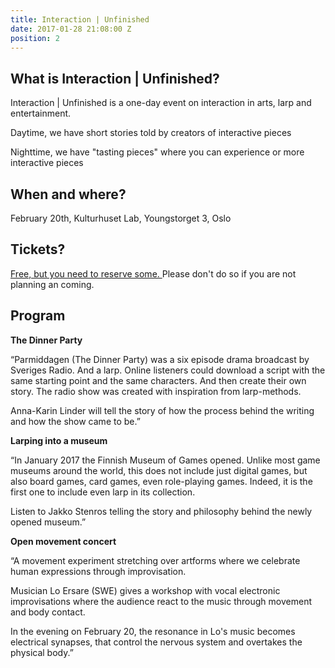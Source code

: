 ```yaml
---
title: Interaction | Unfinished
date: 2017-01-28 21:08:00 Z
position: 2
---
```


## What is Interaction | Unfinished?

Interaction | Unfinished is a one-day event on interaction in arts, larp and entertainment.

Daytime, we have short stories told by creators of interactive pieces

Nighttime, we have "tasting pieces" where you can experience or more interactive pieces

## When and where?

February 20th, Kulturhuset Lab, Youngstorget 3, Oslo

## Tickets?

[Free, but you need to reserve some. ](https://billetto.no/en/events/interaction-unfinished/)Please don't do so if you are not planning an coming. 

## Program

**The Dinner Party**

“Parmiddagen (The Dinner Party) was a six episode drama broadcast by Sveriges Radio. And a larp. Online listeners could download a script with the same starting point and the same characters. And then create their own story. The radio show was created with inspiration from larp-methods. 

Anna-Karin Linder will tell the story of how the process behind the writing and how the show came to be.”


**Larping into a museum**

“In January 2017 the Finnish Museum of Games opened. Unlike most game museums around the world, this does not include just digital games, but also board games, card games, even role-playing games. Indeed, it is the first one to include even larp in its collection.

Listen to Jakko Stenros telling the story and philosophy behind the newly opened museum.”

**Open movement concert**

“A movement experiment stretching over artforms where we celebrate human expressions through improvisation. 

Musician Lo Ersare (SWE) gives a workshop with vocal electronic improvisations where the audience react to the music through movement and body contact. 

In the evening on February 20, the resonance in Lo's music becomes electrical synapses, that control the nervous system and overtakes the physical body.”